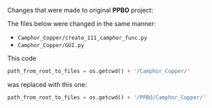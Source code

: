 Changes that were made to original **PPBO** project:

The files below were changed in the same manner:

- `Camphor_Copper/create_111_camphor_func.py`
- `Camphor_Copper/GUI.py`

This code

```python
path_from_root_to_files = os.getcwd() + '/Camphor_Copper/'
```

was replaced with this one:

```python
path_from_root_to_files = os.getcwd() + '/PPBO/Camphor_Copper/'
```
